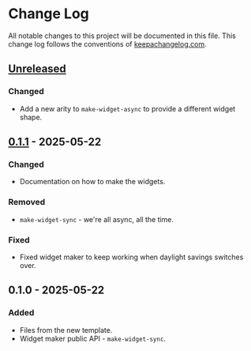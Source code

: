 # Change Log
All notable changes to this project will be documented in this file. This change log follows the conventions of [keepachangelog.com](http://keepachangelog.com/).

## [Unreleased]
### Changed
- Add a new arity to `make-widget-async` to provide a different widget shape.

## [0.1.1] - 2025-05-22
### Changed
- Documentation on how to make the widgets.

### Removed
- `make-widget-sync` - we're all async, all the time.

### Fixed
- Fixed widget maker to keep working when daylight savings switches over.

## 0.1.0 - 2025-05-22
### Added
- Files from the new template.
- Widget maker public API - `make-widget-sync`.

[Unreleased]: https://sourcehost.site/your-name/loan-clojure-api/compare/0.1.1...HEAD
[0.1.1]: https://sourcehost.site/your-name/loan-clojure-api/compare/0.1.0...0.1.1
